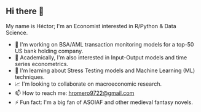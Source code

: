 ## Hi there 👋

My name is Héctor; I'm an Economist interested in R/Python & Data Science.

- 🔭 I'm working on BSA/AML transaction monitoring models for a top-50 US bank holding company.
- 🚀 Academically, I'm also interested in Input-Output models and time series econometrics.
- 🌱 I'm learning about Stress Testing models and Machine Learning (ML) techniques.
- 📈 I'm looking to collaborate on macroeconomic research.
- 📫 How to reach me: hromero9722@gmail.com
- ⚡ Fun fact: I'm a big fan of ASOIAF and other medieval fantasy novels.

